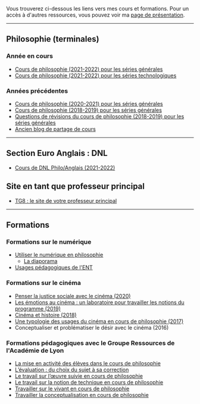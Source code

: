 Vous trouverez ci-dessous les liens vers mes cours et formations.
Pour un accès à d'autres ressources, vous pouvez voir ma [page de présentation](https://eyssette.github.io/).

---

## Philosophie (terminales)

### Année en cours

- [Cours de philosophie (2021-2022) pour les séries générales](https://eyssette.github.io/cours/philo21g/c/)
- [Cours de philosophie (2021-2022) pour les séries technologiques](https://eyssette.github.io/cours/philo21t/c/)

### Années précédentes

- [Cours de philosophie (2020-2021) pour les séries générales](https://sites.google.com/view/eyssette2021tg)
- [Cours de philosophie (2018-2019) pour les séries générales](https://sites.google.com/view/eyssette)
- [Questions de révisions du cours de philosophie (2018-2019) pour les séries générales](https://dynalist.io/d/179Y1nSvDKEutZgXlR61xnI8)
- [Ancien blog de partage de cours](https://eyssette.github.io/ancien-blog/)

---

## Section Euro Anglais : DNL

- [Cours de DNL Philo/Anglais (2021-2022)](https://eyssette.github.io/cours/dnl21/c/)

## Site en tant que professeur principal

- [TG8 : le site de votre professeur principal](https://eyssette.github.io/cours/pp21/c/)

---

## Formations

### Formations sur le numérique

- [Utiliser le numérique en philosophie](https://eyssette.github.io/cours/form-num/c/)
	- [La diaporama](https://eyssette.github.io/marp-slides/slides/Formation_num%C3%A9rique.html)
- [Usages pédagogiques de l'ENT](https://eyssette.github.io/cours/form-ent/c/)

### Formations sur le cinéma

- [Penser la justice sociale avec le cinéma (2020)](https://docs.google.com/presentation/d/1r-LaWy7dH6yckl6ELF4p8byA4J2Opy4aHj2epuiamNk/edit?usp=sharing)
- [Les émotions au cinéma : un laboratoire pour travailler les notions du programme (2019)](https://docs.google.com/presentation/d/1SJSq7jf94WbWikijOeTtpuZ0sPCkOd8PEvdm-s0wAq0/edit?usp=sharing)
- [Cinéma et histoire (2018)](https://docs.google.com/presentation/d/1WNFN6rBXhBZwAlyCW3YyWsvXED93oFB8e-HR_3OqvUw/edit?usp=sharing)
- [Une typologie des usages du cinéma en cours de philosophie (2017)](https://docs.google.com/presentation/d/1JtEgj5YTXyx0AXFqrkMmHzsnzo9gG8LaZg86s8zCNN8/edit?usp=sharing)
- Conceptualiser et problématiser le désir avec le cinéma (2016)

### Formations pédagogiques avec le Groupe Ressources de l'Académie de Lyon

- [La mise en activité des élèves dans le cours de philosophie](http://aclyon-philosophie.fr/?p=779)
- [L’évaluation : du choix du sujet à sa correction](http://aclyon-philosophie.fr/?p=689)
- [Le travail sur l’œuvre suivie en cours de philosophie](http://aclyon-philosophie.fr/?p=718)
- [Le travail sur la notion de technique en cours de philosophie](http://aclyon-philosophie.fr/?p=759)
- [Travailler sur le vivant en cours de philosophie](http://aclyon-philosophie.fr/?p=801)
- [Travailler la conceptualisation en cours de philosophie](http://aclyon-philosophie.fr/?p=848)